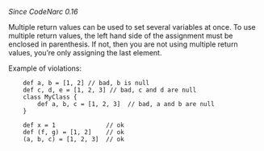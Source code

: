 *Since CodeNarc 0.16*

Multiple return values can be used to set several variables at once. To
use multiple return values, the left hand side of the assignment must be
enclosed in parenthesis. If not, then you are not using multiple return
values, you’re only assigning the last element.

Example of violations:

``` 
    def a, b = [1, 2] // bad, b is null
    def c, d, e = [1, 2, 3] // bad, c and d are null
    class MyClass {
        def a, b, c = [1, 2, 3]  // bad, a and b are null
    }
    
    def x = 1              // ok
    def (f, g) = [1, 2]    // ok
    (a, b, c) = [1, 2, 3]  // ok
```

